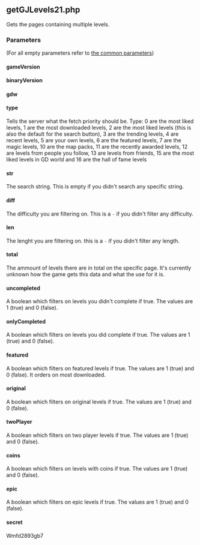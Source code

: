 ## getGJLevels21.php
Gets the pages containing multiple levels.
### Parameters
(For all empty parameters refer to [the common parameters](https://github.com/SMJSGaming/GDDocs/blob/master/endpoints/common_parameters.md))
#### gameVersion
#### binaryVersion
#### gdw
#### type
Tells the server what the fetch priority should be. Type: 0 are the most liked levels, 1 are the most downloaded levels, 2 are the most liked levels (this is also the default for the search button), 3 are the trending levels, 4 are recent levels, 5 are your own levels, 6 are the featured levels, 7 are the magic levels, 10 are the map packs, 11 are the recently awarded levels, 12 are levels from people you follow, 13 are levels from friends, 15 are the most liked levels in GD world and 16 are the hall of fame levels
#### str
The search string. This is empty if you didn't search any specific string.
#### diff
The difficulty you are filtering on. This is a `-` if you didn't filter any difficulty.
#### len
The lenght you are filtering on. this is a `-` if you didn't filter any length.
#### total
The ammount of levels there are in total on the specific page. It's currently unknown how the game gets this data and what the use for it is.
#### uncompleted
A boolean which filters on levels you didn't complete if true. The values are 1 (true) and 0 (false).
#### onlyCompleted
A boolean which filters on levels you did complete if true. The values are 1 (true) and 0 (false).
#### featured
A boolean which filters on featured levels if true. The values are 1 (true) and 0 (false). It orders on most downloaded.
#### original
A boolean which filters on original levels if true. The values are 1 (true) and 0 (false).
#### twoPlayer
A boolean which filters on two player levels if true. The values are 1 (true) and 0 (false).
#### coins
A boolean which filters on levels with coins if true. The values are 1 (true) and 0 (false).
#### epic
A boolean which filters on epic levels if true. The values are 1 (true) and 0 (false).
#### secret
Wmfd2893gb7
